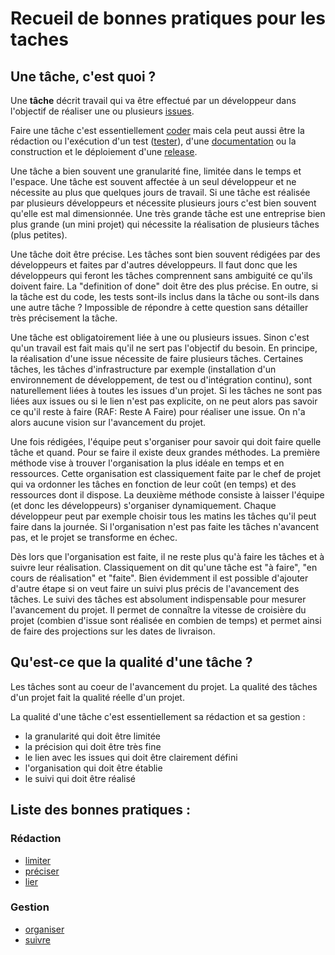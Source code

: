 Recueil de bonnes pratiques pour les taches
============================================

Une tâche, c'est quoi ?
------------------------

Une **tâche** décrit travail qui va être effectué par un développeur dans l'objectif de réaliser une ou plusieurs [issues](../issue).

Faire une tâche c'est essentiellement [coder](../code) mais cela peut aussi être la rédaction ou l'exécution d'un test ([tester](../test)), d'une [documentation](../doc) ou la construction et le déploiement d'une [release](../release).

Une tâche a bien souvent une granularité fine, limitée dans le temps et l'espace. Une tâche est souvent affectée à un seul développeur et ne nécessite au plus que quelques jours de travail. Si une tâche est réalisée par plusieurs développeurs et nécessite plusieurs jours c'est bien souvent qu'elle est mal dimensionnée. Une très grande tâche est une entreprise bien plus grande (un mini projet) qui nécessite la réalisation de plusieurs tâches (plus petites).

Une tâche doit être précise. Les tâches sont bien souvent rédigées par des développeurs et faites par d'autres développeurs. Il faut donc que les développeurs qui feront les tâches comprennent sans ambiguité ce qu'ils doivent faire. La "definition of done" doit être des plus précise. En outre, si la tâche est du code, les tests sont-ils inclus dans la tâche ou sont-ils dans une autre tâche ? Impossible de répondre à cette question sans détailler très précisement la tâche.

Une tâche est obligatoirement liée à une ou plusieurs issues. Sinon c'est qu'un travail est fait mais qu'il ne sert pas l'objectif du besoin. En principe, la réalisation d'une issue nécessite de faire plusieurs tâches. Certaines tâches, les tâches d'infrastructure par exemple (installation d'un environnement de développement, de test ou d'intégration continu), sont naturellement liées à toutes les issues d'un projet. Si les tâches ne sont pas liées aux issues ou si le lien n'est pas explicite, on ne peut alors pas savoir ce qu'il reste à faire (RAF: Reste A Faire) pour réaliser une issue. On n'a alors aucune vision sur l'avancement du projet.

Une fois rédigées, l'équipe peut s'organiser pour savoir qui doit faire quelle tâche et quand. Pour se faire il existe deux grandes méthodes. La première méthode vise à trouver l'organisation la plus idéale en temps et en ressources. Cette organisation est classiquement faite par le chef de projet qui va ordonner les tâches en fonction de leur coût (en temps) et des ressources dont il dispose. La deuxième méthode consiste à laisser l'équipe (et donc les développeurs) s'organiser dynamiquement. Chaque développeur peut par exemple choisir tous les matins les tâches qu'il peut faire dans la journée. Si l'organisation n'est pas faite les tâches n'avancent pas, et le projet se transforme en échec.

Dès lors que l'organisation est faite, il ne reste plus qu'à faire les tâches et à suivre leur réalisation. Classiquement on dit qu'une tâche est "à faire", "en cours de réalisation" et "faite". Bien évidemment il est possible d'ajouter d'autre étape si on veut faire un suivi plus précis de l'avancement des tâches. Le suivi des tâches est absolument indispensable pour mesurer l'avancement du projet. Il permet de connaître la vitesse de croisière du projet (combien d'issue sont réalisée en combien de temps) et permet ainsi de faire des projections sur les dates de livraison.

Qu'est-ce que la qualité d'une tâche ?
--------------------------------------

Les tâches sont au coeur de l'avancement du projet. La qualité des tâches d'un projet fait la qualité réelle d'un projet.

La qualité d'une tâche c'est essentiellement sa rédaction et sa gestion :

* la granularité qui doit être limitée
* la précision qui doit être très fine
* le lien avec les issues qui doit être clairement défini
* l'organisation qui doit être établie
* le suivi qui doit être réalisé

Liste des bonnes pratiques :
----------------------------

### Rédaction

* [limiter](./limiter.md)
* [préciser](./preciser.md)
* [lier](./lier.md)

### Gestion 

* [organiser](./organiser.md)
* [suivre](./suivre.md)
